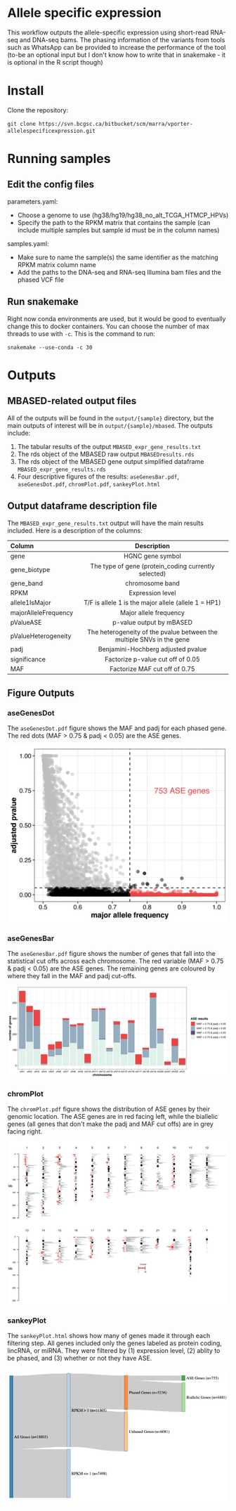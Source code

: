 
# Allele specific expression
This workflow outputs the allele-specific expression using short-read RNA-seq and DNA-seq bams. The phasing information of the variants from tools such as WhatsApp can be provided to increase the performance of the tool (to-be an optional input but I don't know how to write that in snakemake - it is optional in the R script though)

# Install
Clone the repository:

```
git clone https://svn.bcgsc.ca/bitbucket/scm/marra/vporter-allelespecificexpression.git
```

# Running samples
## **Edit the config files**

parameters.yaml: <br />
- Choose a genome to use (hg38/hg19/hg38_no_alt_TCGA_HTMCP_HPVs)
- Specify the path to the RPKM matrix that contains the sample (can include multiple samples but sample id must be in the column names)

samples.yaml: <br />
- Make sure to name the sample(s) the same identifier as the matching RPKM matrix column name
- Add the paths to the DNA-seq and RNA-seq Illumina bam files and the phased VCF file 

## **Run snakemake**
Right now conda environments are used, but it would be good to eventually change this to docker containers. You can choose the number of max threads to use with `-c`. This is the command to run:

```
snakemake --use-conda -c 30
```

# Outputs
## MBASED-related output files
All of the outputs will be found in the `output/{sample}` directory, but the main outputs of interest will be in `output/{sample}/mbased`. The outputs include:
1. The tabular results of the output `MBASED_expr_gene_results.txt`
2. The rds object of the MBASED raw output `MBASEDresults.rds`
3. The rds object of the MBASED gene output simplified dataframe `MBASED_expr_gene_results.rds`
4. Four descriptive figures of the results: `aseGenesBar.pdf`, `aseGenesDot.pdf`, `chromPlot.pdf`, `sankeyPlot.html` 

## Output dataframe description file 
The `MBASED_expr_gene_results.txt` output will have the main results included. Here is a description of the columns:
 <br />

| Column               | Description                                                           | 
| :---                 |    :----:                                                             |  
| gene                 | HGNC gene symbol                                                      | 
| gene_biotype         | The type of gene (protein_coding currently selected)                  | 
| gene_band            | chromosome band                                                       | 
| RPKM                 | Expression level                                                      | 
| allele1IsMajor       | T/F is allele 1 is the major allele (allele 1 = HP1)                  | 
| majorAlleleFrequency | Major allele frequency                                                | 
| pValueASE            | p-value output by mBASED                                              | 
| pValueHeterogeneity  | The heterogeneity of the pvalue between the multiple SNVs in the gene | 
| padj                 | Benjamini-Hochberg adjusted pvalue                                    | 
| significance         | Factorize p-value cut off of 0.05                                     | 
| MAF                  | Factorize MAF cut off of 0.75                                         | 

## Figure Outputs 

### aseGenesDot
The `aseGenesDot.pdf` figure shows the MAF and padj for each phased gene. The red dots (MAF > 0.75 & padj < 0.05) are the ASE genes. 

![](./example_figures/aseGenesDot.png)

### aseGenesBar
The `aseGenesBar.pdf` figure shows the number of genes that fall into the statistical cut offs across each chromosome. The red variable (MAF > 0.75 & padj < 0.05) are the ASE genes. The remaining genes are coloured by where they fall in the MAF and padj cut-offs. 

![](example_figures/aseGenesBar.png "ASE Bar Graph")

### chromPlot
The `chromPlot.pdf` figure shows the distribution of ASE genes by their genomic location. The ASE genes are in red facing left, while the biallelic genes (all genes that don't make the padj and MAF cut offs) are in grey facing right. 

![](example_figures/chromPlot.png "ASE Chromosome Plot")

### sankeyPlot
The `sankeyPlot.html` shows how many of genes made it through each filtering step. All genes included only the genes labeled as protein coding, lincRNA, or miRNA.  They were filtered by (1) expression level, (2) ablity to be phased, and (3) whether or not they have ASE.

![](example_figures/sankeyPlot.png "ASE Sankey Plot")